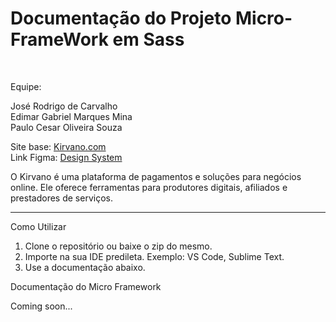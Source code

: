 <h1>Documentação do Projeto Micro-FrameWork em Sass</h1><br/>

Equipe:<br/>

José Rodrigo de Carvalho <br/>
Edimar Gabriel Marques Mina <br/>
Paulo Cesar Oliveira Souza <br/>

Site base: <a href="https://kirvano.com" target="_blank">Kirvano.com</a> <br/>
Link Figma: <a href="https://www.figma.com/design/HFtXws11QdYxa22pMm6kSL/Style--Guide---Trabalho?node-id=0-1&t=atrJi7FmYE9j0IWy-1" target="_blank">Design System</a>


O Kirvano é uma plataforma de pagamentos e soluções para negócios online. Ele
oferece ferramentas para produtores digitais, afiliados e prestadores de serviços. 


---------------------------------------------------------------------------------

Como Utilizar

1. Clone o repositório ou baixe o zip do mesmo.
2. Importe na sua IDE predileta. Exemplo: VS Code, Sublime Text.
3. Use a documentação abaixo.

Documentação do Micro Framework 

Coming soon...
